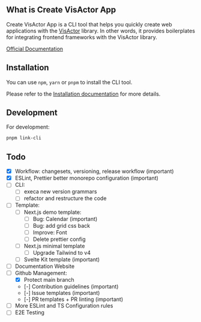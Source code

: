 ## What is Create VisActor App

Create VisActor App is a CLI tool that helps you quickly create web applications with the [VisActor](https://visactor.io) library. In other words, it provides boilerplates for integrating frontend frameworks with the VisActor library.

[Official Documentation](https://cva.mengxi.work/docs)

## Installation

You can use `npm`, `yarn` or `pnpm` to install the CLI tool.

Please refer to the [Installation documentation](https://cva.mengxi.work/docs/installation) for more details.

## Development

For development:

```bash
pnpm link-cli
```

## Todo

- [x] Workflow: changesets, versioning, release workflow (important)
- [x] ESLint, Prettier better monorepo configuration (important)
- [ ] CLI:
  - [ ] execa new version grammars
  - [ ] refactor and restructure the code
- [ ] Template:
  - [ ] Next.js demo template:
    - [ ] Bug: Calendar (important)
    - [ ] Bug: add grid css back
    - [ ] Improve: Font
    - [ ] Delete prettier config
  - [ ] Next.js minimal template
    - [ ] Upgrade Tailwind to v4
  - [ ] Svelte Kit template (important)
- [ ] Documentation Website
- [ ] Github Management:
  - [x] Protect main branch
  - [-] Contribution guidelines (important)
  - [-] Issue templates (important)
  - [-] PR templates + PR linting (important)
- [ ] More ESLint and TS Configuration rules
- [ ] E2E Testing
